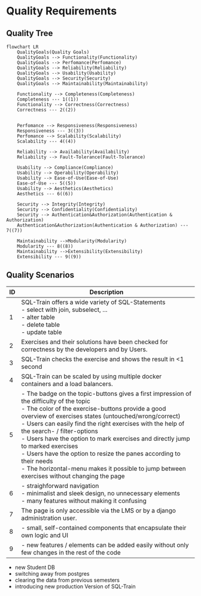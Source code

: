 <!--
SPDX-FileCopyrightText: 2023 2023, Nicolas Bota, Marcel Geiger, Florian Paul, Rajbir Singh, Niklas Sirch, Jan Swiridow, Duc Minh Vu, Mike Wegele

SPDX-License-Identifier: CC-BY-SA-4.0

This file is based on arc42 template, originally created by Gernot Starke and Peter Hruschka, which can be found [here](https://arc42.org/download) and has been altered to fit our needs. arc42 is licensed under CC-BY-SA-4.0. 
-->

# Quality Requirements

## Quality Tree

```mermaid
flowchart LR
	QualityGoals(Quality Goals)
	QualityGoals --> Functionality(Functionality)
	QualityGoals --> Perfomance(Perfomance)
	QualityGoals --> Reliability(Reliability)
	QualityGoals --> Usability(Usability)
	QualityGoals --> Security(Security)
	QualityGoals --> Maintainability(Maintainability)

	Functionality --> Completeness(Completeness)
	Completeness --- 1((1))
	Functionality --> Correctness(Correctness)
	Correctness --- 2((2))


	Perfomance --> Responsiveness(Responsiveness)
	Responsiveness --- 3((3))
	Perfomance --> Scalability(Scalability)
	Scalability --- 4((4))

	Reliability --> Availability(Availability)
	Reliability --> Fault-Tolerance(Fault-Tolerance)

	Usability --> Compliance(Compliance)
	Usability --> Operability(Operability)
	Usability --> Ease-of-Use(Ease-of-Use)
	Ease-of-Use --- 5((5))
	Usability --> Aesthetics(Aesthetics)
	Aesthetics --- 6((6))

	Security --> Integrity(Integrity)
	Security --> Confidentiality(Confidentiality)
	Security --> Authentication&Authorization(Authentication & Authorization)
	Authentication&Authorization(Authentication & Authorization) --- 7((7))

	Maintainability -->Modularity(Modularity)
	Modularity --- 8((8))
	Maintainability -->Extensibility(Extensibility)
	Extensibility --- 9((9))

```

## Quality Scenarios

| ID   | Description                                                  |
| ---- | ------------------------------------------------------------ |
| 1    | SQL-Train offers a wide variety of SQL-Statements <br />- select with join, subselect, ...<br />- alter table<br />- delete table<br />- update table |
| 2    | Exercises and their solutions have been checked for correctness by the developers and by Users. |
| 3    | SQL-Train checks the exercise and shows the result in <1 second |
| 4    | SQL-Train can be scaled by using multiple docker containers and a load balancers. |
| 5    | - The badge on the topic-buttons gives a first impression of the difficulty of the topic<br /> - The color of the exercise-buttons provide a good overview of exercises states (untouched/wrong/correct)<br /> - Users can easily find the right exercises with the help of the search- / filter-options<br /> - Users have the option to mark exercises and directly jump to marked exercises<br /> - Users have the option to resize the panes according to their needs<br /> - The horizontal-menu makes it possible to jump between exercises without changing the page |
| 6    | - straighforward navigation<br /> - minimalist and sleek design, no unnecessary elements<br /> - many features without making it confusing |
| 7    | The page is only accessible via the LMS or by a django administration user. |
| 8    | - small, self-contained components that encapsulate their own logic and UI |
| 9    | - new features / elements can be added easily without only few changes in the rest of the code |

- new Student DB
- switching away from postgres
- clearing the data from previous semesters
- introducing new production Version of SQL-Train